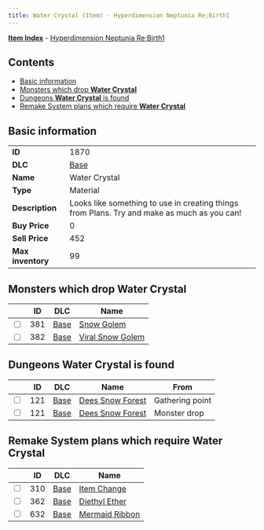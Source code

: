 ```yaml
---
title: Water Crystal (Item) - Hyperdimension Neptunia Re;Birth1
---
```


[**Item Index**](/neptunia/rb1/item/index.html) - [Hyperdimension Neptunia Re;Birth1](/neptunia/rb1)

## Contents

- [Basic information](#basic-information)
- [Monsters which drop **Water Crystal**](#monsters-which-drop-water-crystal)
- [Dungeons **Water Crystal** is found](#dungeons-water-crystal-is-found)
- [Remake System plans which require **Water Crystal**](#remake-system-plans-which-require-water-crystal)

## Basic information

|   |   |
| -- | -- |
| **ID** | 1870 |
| **DLC** | [Base](/neptunia/rb1/dlc/1-base.html) |
| **Name** | Water Crystal |
| **Type** | Material |
| **Description** | Looks like something to use in creating things from Plans. Try and make as much as you can! |
| **Buy Price** | 0 |
| **Sell Price** | 452 |
| **Max inventory** | 99 |


## Monsters which drop **Water Crystal**

|    | ID | DLC | Name |
| -- | -- | --- | ---- |
| <input type="checkbox" id="rb1-monster-1-381" class="trackbox" /> | 381 | [Base](/neptunia/rb1/dlc/1-base.html) | [Snow Golem](/neptunia/rb1/monster/1-381-snow-golem.html) |
| <input type="checkbox" id="rb1-monster-1-382" class="trackbox" /> | 382 | [Base](/neptunia/rb1/dlc/1-base.html) | [Viral Snow Golem](/neptunia/rb1/monster/1-382-viral-snow-golem.html) |


## Dungeons **Water Crystal** is found

|    | ID | DLC | Name | From |
| -- | -- | --- | ---- | ---- |
| <input type="checkbox" id="rb1-dungeon-1-121" class="trackbox" /> | 121 | [Base](/neptunia/rb1/dlc/1-base.html) | [Dees Snow Forest](/neptunia/rb1/dungeon/1-121-dees-snow-forest.html) | Gathering point |
| <input type="checkbox" id="rb1-dungeon-1-121" class="trackbox" /> | 121 | [Base](/neptunia/rb1/dlc/1-base.html) | [Dees Snow Forest](/neptunia/rb1/dungeon/1-121-dees-snow-forest.html) | Monster drop |


## Remake System plans which require **Water Crystal**

|    | ID | DLC | Name |
| -- | -- | --- | ---- |
| <input type="checkbox" id="rb1-quest-1-310" class="trackbox" /> | 310 | [Base](/neptunia/rb1/dlc/1-base.html) | [Item Change](/neptunia/rb1/quest/1-310-item-change.html) |
| <input type="checkbox" id="rb1-quest-1-362" class="trackbox" /> | 362 | [Base](/neptunia/rb1/dlc/1-base.html) | [Diethyl Ether](/neptunia/rb1/quest/1-362-diethyl-ether.html) |
| <input type="checkbox" id="rb1-quest-1-632" class="trackbox" /> | 632 | [Base](/neptunia/rb1/dlc/1-base.html) | [Mermaid Ribbon](/neptunia/rb1/quest/1-632-mermaid-ribbon.html) |
